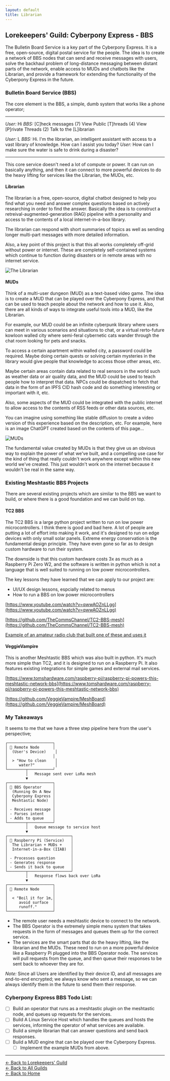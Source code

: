 ```yaml
---
layout: default
title: Librarian
---
```


## Lorekeepers' Guild: Cyberpony Express - BBS

The Bulletin Board Service is a key part of the Cyberpony Express. It is a free, open-source, digital postal service for the people. The idea is to create a network of BBS nodes that can send and receive messages with users, solve the backhaul problem of long-distance messaging between distant parts of the network, enable access to MUDs and chatbots like the Librarian, and provide a framework for extending the functionality of the Cyberpony Express in the future.

### Bulletin Board Service (BBS)

The core element is the BBS, a simple, dumb system that works like a phone operator;

---
*User:* Hi
*BBS:* 
[C]heck messages (7)
View Public [T]hreads (4)
View [P]rivate Threads (2)
Talk to the [L]ibrarian

*User:* L
*BBS:* Hi. I'm the librarian, an intelligent assistant with access to a vast library of knowledge. How can I assist you today?
*User:* How can I make sure the water is safe to drink during a disaster?

---

This core service doesn't need a lot of compute or power. It can run on basically anything, and then it can connect to more powerful devices to do the heavy lifting for services like the Librarian, the MUDs, etc.

#### Librarian

The librarian is a free, open-source, digital chatbot designed to help you find what you need and answer complex questions based on actively researching in order to find the answer. Basically the idea is to construct a retreival-augmented-generation (RAG) pipeline with a personality and access to the contents of a local internet-in-a-box library.

The librarian can respond with short summaries of topics as well as sending longer multi-part messages with more detailed information.

Also, a key point of this project is that this all works completely off-grid without power or internet. These are completely self-contained systems which continue to function during disasters or in remote areas with no internet service.

<img src="/assets/images/librarian.gif" alt="The Librarian" class="photo">

#### MUDs

Think of a multi-user dungeon (MUD) as a text-based video game. The idea is to create a MUD that can be played over the Cyberpony Express, and that can be used to teach people about the network and how to use it. Also, there are all kinds of ways to integrate useful tools into a MUD, like the Librarian. 

For example, our MUD could be an infinite cyberpunk library where users can meet in various scenarios and situations to chat, or a virtual rerto-future kowloon walled city where semi-feral cybernetic cats wander through the chat room looking for pets and snacks.

To access a certain apartment within walled city, a password could be required. Maybe doing certain quests or solving certain mysteries in the library would give people that knowledge to access those other areas, etc.

Maybe certain areas contain data related to real sensors in the world such as weather data or air quality data, and the MUD could be used to teach people how to interpret that data. NPCs could be dispatched to fetch that data in the form of an IPFS CID hash code and do something interesting or important with it, etc.

Also, some aspects of the MUD could be integrated with the public internet to allow access to the contents of RSS feeds or other data sources, etc.

You can imagine using something like stable diffusion to create a video version of this experience based on the description, etc. For example, here is an image ChatGPT created based on the contents of this page...

<img src="/assets/images/muds.gif" alt="MUDs" class="photo">

The fundamental value created by MUDs is that they give us an obvious way to explain the power of what we've built, and a compelling use case for the kind of thing that really couldn't work anywhere except within this new world we've created. This just wouldn't work on the internet because it wouldn't be real in the same way.

### Existing Meshtastic BBS Projects

There are several existing projects which are similar to the BBS we want to build, or where there is a good foundation and we can build on top.

#### TC2 BBS

The TC2 BBS is a large python project written to run on low power microcontrollers. I think there is good and bad here. A lot of people are putting a lot of effort into making it work, and it's designed to run on edge devices with only small solar panels. Extreme energy conservation is the fundamental design principle. They have even gone so far as to design custom hardware to run their system. 

The downside is that this custom hardware costs 3x as much as a Raspberry Pi Zero W2, and the software is written in python which is not a language that is well suited to running on low power microcontrollers.

The key lessons they have learned that we can apply to our project are:
- UI/UX design lessons, espcially related to menus
- How to run a BBS on low power microcontrollers


[https://www.youtube.com/watch?v=qwwAOZnLLgg](https://www.youtube.com/watch?v=qwwAOZnLLgg)

[https://github.com/TheCommsChannel/TC2-BBS-mesh](https://github.com/TheCommsChannel/TC2-BBS-mesh)

[Example of an amateur radio club that built one of these and uses it](https://m0aws.co.uk/?p=3349)


#### VeggieVampire

This is another Meshtastic BBS which was also built in python. It's much more simple than TC2, and it is designed to run on a Raspberry Pi. It also features existing integrations for simple games and external mail services.


[https://www.tomshardware.com/raspberry-pi/raspberry-pi-powers-this-meshtastic-network-bbs](https://www.tomshardware.com/raspberry-pi/raspberry-pi-powers-this-meshtastic-network-bbs)

[https://github.com/VeggieVampire/MeshBoard](https://github.com/VeggieVampire/MeshBoard)

### My Takeaways

It seems to me that we have a three step pipeline here from the user's perspective;

```
┌────────────────────┐
│ 🌾 Remote Node      │
│  (User's Device)    │
│                    │
│  > "How to clean    │
│     water?"         │
└────────┬───────────┘
         │   Message sent over LoRa mesh
         ▼
┌────────────────────┐
│ 🧠 BBS Operator     │
│  (Running On A New │
│  Cyberpony Express │
│  Meshtastic Node)  │
│                    │
│ - Receives message │
│ - Parses intent    │
│ - Adds to queue    │
└────────┬───────────┘
         │   Queue message to service host
         ▼
┌────────────────────────────┐
│ 🧃 Raspberry Pi (Service)   │
│  The Librarian + MUDs +    │
│  Internet-in-a-Box (IIAB)  │
│                            │
│ - Processes question       │
│ - Generates response       │
│ - Sends it back to queue   │
└────────┬───────────────────┘
         │   Response flows back over LoRa
         ▼
┌────────────────────┐
│ 🌾 Remote Node      │
│                    │
│  < "Boil it for 1m,│
│     avoid surface  │
│     runoff."       │
└────────────────────┘
```

- The remote user needs a meshtastic device to connect to the network.
- The BBS Operator is the extremely simple menu system that takes requests in the form of messages and queues them up for the correct service.
- The services are the smart parts that do the heavy lifting, like the librarian and the MUDs. These need to run on a more powerful device like a Raspberry Pi plugged into the BBS Operator node. The services will pull requests from the queue, and then queue their responses to be sent back to whoever they are for.

*Note:* Since all Users are identified by their device ID, and all messages are end-to-end encrypted; we always know who sent a message, so we can always identify them in the future to send them their response.

### Cyberpony Express BBS Todo List:

- [ ] Build an operator that runs as a meshtastic plugin on the meshtastic node, and queues up requests for the services.
- [ ] Build A Linux Service Host which handles the queues and hosts the services, informing the operator of what services are available.
- [ ] Build a simple librarian that can answer questions and send back responses.
- [ ] Build a MUD engine that can be played over the Cyberpony Express.
    - [ ] Implement the example MUDs from above.

---

[← Back to Lorekeepers' Guild](/guilds/lorekeepers)  
[← Back to All Guilds](/guilds/)  
[← Back to Home](/)